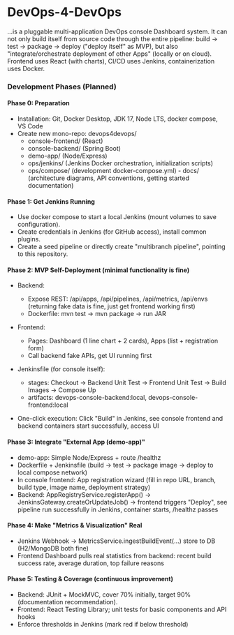 # DevOps-4-DevOps
...is a pluggable multi-application DevOps console Dashboard system. It can not only build itself from source code through the entire pipeline: build → test → package → deploy ("deploy itself" as MVP), but also "integrate/orchestrate deployment of other Apps" (locally or on cloud). Frontend uses React (with charts), CI/CD uses Jenkins, containerization uses Docker.


### Development Phases (Planned) 

#### Phase 0: Preparation

- Installation: Git, Docker Desktop, JDK 17, Node LTS, docker compose, VS Code
- Create new mono-repo: devops4devops/
    - console-frontend/ (React)
    - console-backend/ (Spring Boot)
    - demo-app/ (Node/Express)
    - ops/jenkins/ (Jenkins Docker orchestration, initialization scripts)
    - ops/compose/ (development docker-compose.yml) - docs/ (architecture diagrams, API conventions, getting started documentation)


#### Phase 1: Get Jenkins Running

- Use docker compose to start a local Jenkins (mount volumes to save configuration).
- Create credentials in Jenkins (for GitHub access), install common plugins.
- Create a seed pipeline or directly create "multibranch pipeline", pointing to this repository.

#### Phase 2: MVP Self-Deployment (minimal functionality is fine)

- Backend:
    - Expose REST: /api/apps, /api/pipelines, /api/metrics, /api/envs (returning fake data is fine, just get frontend working first)
    - Dockerfile: mvn test → mvn package → run JAR

- Frontend:
    - Pages: Dashboard (1 line chart + 2 cards), Apps (list + registration form)
    - Call backend fake APIs, get UI running first

- Jenkinsfile (for console itself):
    - stages: Checkout → Backend Unit Test → Frontend Unit Test → Build Images → Compose Up
    - artifacts: devops-console-backend:local, devops-console-frontend:local

- One-click execution: Click "Build" in Jenkins, see console frontend and backend containers start successfully, access UI

#### Phase 3: Integrate "External App (demo-app)"

- demo-app: Simple Node/Express + route /healthz
- Dockerfile + Jenkinsfile (build → test → package image → deploy to local compose network)
- In console frontend: App registration wizard (fill in repo URL, branch, build type, image name, deployment strategy)
- Backend: AppRegistryService.registerApp() → JenkinsGateway.createOrUpdateJob() → frontend triggers "Deploy", see pipeline run successfully in Jenkins, container starts, /healthz passes

#### Phase 4: Make "Metrics & Visualization" Real

- Jenkins Webhook → MetricsService.ingestBuildEvent(...) store to DB (H2/MongoDB both fine)
- Frontend Dashboard pulls real statistics from backend: recent build success rate, average duration, top failure reasons

#### Phase 5: Testing & Coverage (continuous improvement)

- Backend: JUnit + MockMVC, cover 70% initially, target 90% (documentation recommendation).
- Frontend: React Testing Library; unit tests for basic components and API hooks
- Enforce thresholds in Jenkins (mark red if below threshold)
